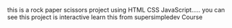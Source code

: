 this is a rock paper scissors project using HTML CSS JavaScript.....
you can see this project is interactive
learn this from supersimpledev Course
